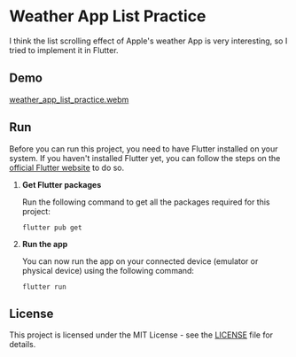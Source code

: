 # Weather App List Practice

I think the list scrolling effect of Apple's weather App is very interesting, so I tried to implement it in Flutter.

## Demo
[weather_app_list_practice.webm](https://github.com/LittleSound/weather_app_list_practice/assets/19204772/17bebda7-a295-4263-8576-37c87eecbaae)


## Run

Before you can run this project, you need to have Flutter installed on your system. If you haven't installed Flutter yet, you can follow the steps on the [official Flutter website](https://flutter.dev/docs/get-started/install) to do so.

1. **Get Flutter packages**

    Run the following command to get all the packages required for this project:

    ```
    flutter pub get
    ```

2. **Run the app**

    You can now run the app on your connected device (emulator or physical device) using the following command:

    ```
    flutter run
    ```

## License

This project is licensed under the MIT License - see the [LICENSE](https://github.com/LittleSound/weather_app_list_practice/blob/main/LICENSE) file for details.
